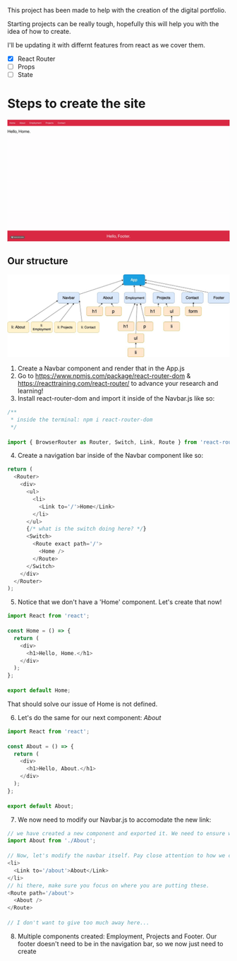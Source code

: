 This project has been made to help with the creation of the digital portfolio.

Starting projects can be really tough, hopefully this will help you with the idea of how to create.

I'll be updating it with differnt features from react as we cover them.

- [x] React Router
- [ ] Props
- [ ] State

# Steps to create the site

![Demo](./planning/site.gif)

## Our structure

![Structure](./planning/siteTree.jpg)

1. Create a Navbar component and render that in the App.js
2. Go to https://www.npmjs.com/package/react-router-dom & https://reacttraining.com/react-router/ to advance your research and learning!
3. Install react-router-dom and import it inside of the Navbar.js like so:

```javascript
/**
 * inside the terminal: npm i react-router-dom
 */

import { BrowserRouter as Router, Switch, Link, Route } from 'react-router-dom';
```

4. Create a navigation bar inside of the Navbar component like so:

```javascript
return (
  <Router>
    <div>
      <ul>
        <li>
          <Link to='/'>Home</Link>
        </li>
      </ul>
      {/* what is the switch doing here? */}
      <Switch>
        <Route exact path='/'>
          <Home />
        </Route>
      </Switch>
    </div>
  </Router>
);
```

5. Notice that we don't have a 'Home' component. Let's create that now!

```javascript
import React from 'react';

const Home = () => {
  return (
    <div>
      <h1>Hello, Home.</h1>
    </div>
  );
};

export default Home;
```

That should solve our issue of Home is not defined.

6. Let's do the same for our next component: _About_

```javascript
import React from 'react';

const About = () => {
  return (
    <div>
      <h1>Hello, About.</h1>
    </div>
  );
};

export default About;
```

7. We now need to modify our Navbar.js to accomodate the new link:

```javascript
// we have created a new component and exported it. We need to ensure we now import it too.
import About from './About';

// Now, let's modify the navbar itself. Pay close attention to how we create Home and see if you can replicate it.
<li>
  <Link to='/about'>About</Link>
</li>
// hi there, make sure you focus on where you are putting these.
<Route path='/about'>
  <About />
</Route>

// I don't want to give too much away here...
```

8. Multiple components created: Employment, Projects and Footer. Our footer doesn't need to be in the navigation bar, so we now just need to create
